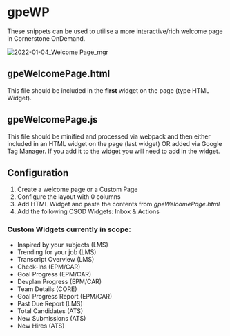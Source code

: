 # gpeWP

These snippets can be used to utilise a more interactive/rich welcome page in Cornerstone OnDemand.

![2022-01-04_Welcome Page_mgr](https://user-images.githubusercontent.com/56861994/148040746-5a08431f-6f42-4535-a1d3-7cb46adde6ce.jpg)

## gpeWelcomePage.html
This file should be included in the **first** widget on the page (type HTML Widget).

## gpeWelcomePage.js
This file should be minified and processed via webpack and then either included in an HTML widget on the page (last widget) OR added via Google Tag Manager.
If you add it to the widget you will need to add <script> </script> in the widget.

## Configuration
1. Create a welcome page or a Custom Page
2. Configure the layout with 0 columns
3. Add HTML Widget and paste the contents from *gpeWelcomePage.html*
4. Add the following CSOD Widgets: Inbox & Actions 

### Custom Widgets currently in scope:
- Inspired by your subjects (LMS)
- Trending for your job (LMS)
- Transcript Overview (LMS)
- Check-Ins (EPM/CAR)
- Goal Progress (EPM/CAR)
- Devplan Progress (EPM/CAR)
- Team Details (CORE)
- Goal Progress Report (EPM/CAR)
- Past Due Report (LMS)
- Total Candidates (ATS)
- New Submissions (ATS)
- New Hires (ATS)
